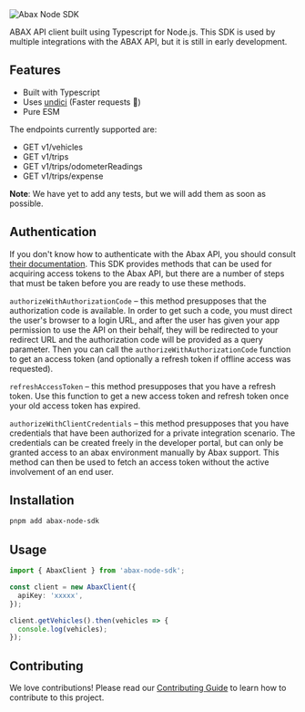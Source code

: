 <img src=".github/logo.svg" alt="Abax Node SDK">

ABAX API client built using Typescript for Node.js. This SDK is used by multiple
integrations with the ABAX API, but it is still in early development.

## Features

- Built with Typescript
- Uses [undici](https://github.com/nodejs/undici) (Faster requests 🚀)
- Pure ESM

The endpoints currently supported are:

- GET v1/vehicles
- GET v1/trips
- GET v1/trips/odometerReadings
- GET v1/trips/expense

**Note**: We have yet to add any tests, but we will add them as soon as
possible.

## Authentication

If you don't know how to authenticate with the Abax API, you should consult
[their documentation](https://developers.abax.cloud/getting-started#authentication-and-authorization-details).
This SDK provides methods that can be used for acquiring access tokens to the
Abax API, but there are a number of steps that must be taken before you are
ready to use these methods.

`authorizeWithAuthorizationCode` – this method presupposes that the
authorization code is available. In order to get such a code, you must direct
the user's browser to a login URL, and after the user has given your app
permission to use the API on their behalf, they will be redirected to your
redirect URL and the authorization code will be provided as a query parameter.
Then you can call the `authorizeWithAuthorizationCode` function to get an access
token (and optionally a refresh token if offline access was requested).

`refreshAccessToken` – this method presupposes that you have a refresh token.
Use this function to get a new access token and refresh token once your old
access token has expired.

`authorizeWithClientCredentials` – this method presupposes that you have
credentials that have been authorized for a private integration scenario. The
credentials can be created freely in the developer portal, but can only be
granted access to an abax environment manually by Abax support. This method can
then be used to fetch an access token without the active involvement of an end
user.

## Installation

```bash
pnpm add abax-node-sdk
```

## Usage

```typescript
import { AbaxClient } from 'abax-node-sdk';

const client = new AbaxClient({
  apiKey: 'xxxxx',
});

client.getVehicles().then(vehicles => {
  console.log(vehicles);
});
```

## Contributing

We love contributions! Please read our [Contributing Guide](CONTRIBUTING.md) to
learn how to contribute to this project.
